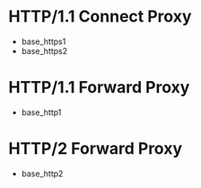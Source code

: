 # HTTP/1.1 Connect Proxy
- base_https1
- base_https2

# HTTP/1.1 Forward Proxy
- base_http1

# HTTP/2 Forward Proxy
- base_http2
